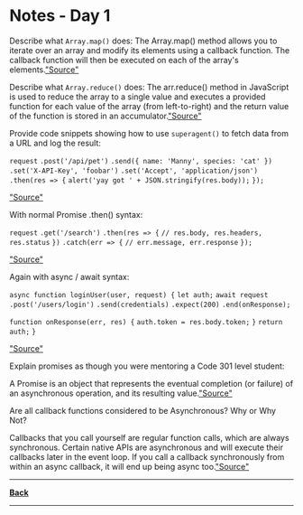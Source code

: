 # Notes - Day 1

Describe what `Array.map()` does: The Array.map() method allows you to iterate over an array and modify its elements using a callback function. The callback function will then be executed on each of the array's elements.<a href = "https://www.freecodecamp.org/news/javascript-map-how-to-use-the-js-map-function-array-method/">"Source"</a>

Describe what `Array.reduce()` does: The arr.reduce() method in JavaScript is used to reduce the array to a single value and executes a provided function for each value of the array (from left-to-right) and the return value of the function is stored in an accumulator.<a href = "https://www.geeksforgeeks.org/javascript-array-reduce-method/">"Source"</a>

Provide code snippets showing how to use `superagent()` to fetch data from a URL and log the result:

`request`
  `.post('/api/pet')`
  `.send({ name: 'Manny', species: 'cat' })`
  `.set('X-API-Key', 'foobar')`
  `.set('Accept', 'application/json')`
  `.then(res => {`
     `alert('yay got ' + JSON.stringify(res.body));`
   `});`

<a href = "https://visionmedia.github.io/superagent/">"Source"</a>

With normal Promise .then() syntax:

`request`
  `.get('/search')`
  `.then(res => {`
     `// res.body, res.headers, res.status`
  `})`
  `.catch(err => {`
     `// err.message, err.response`
  `});`

<a href = "https://visionmedia.github.io/superagent/">"Source"</a>  

Again with async / await syntax:

`async function loginUser(user, request) {`
  `let auth;`
  `await request`
    `.post('/users/login')`
    `.send(credentials)`
    `.expect(200)`
    `.end(onResponse);`

 `function onResponse(err, res) {`
    `auth.token = res.body.token;`
  `}`
  `return auth;`
`}`

<a href = "https://stackoverflow.com/questions/51438903/superagent-supertest-with-async-await">"Source"</a>

Explain promises as though you were mentoring a Code 301 level student:

A Promise is an object that represents the eventual completion (or failure) of an asynchronous operation, and its resulting value.<a href = "https://www.freecodecamp.org/news/javascript-promises-explained/">"Source"</a>

Are all callback functions considered to be Asynchronous? Why or Why Not?

Callbacks that you call yourself are regular function calls, which are always synchronous. Certain native APIs are asynchronous and will execute their callbacks later in the event loop. If you call a callback synchronously from within an async callback, it will end up being async too.<a href = "https://stackoverflow.com/questions/19083357/are-all-javascript-callbacks-asynchronous-if-not-how-do-i-know-which-are">"Source"</a>

---
<a href = "https://github.com/scottie-l/reading-notes/tree/main/reading-notes-401">**Back**</a>

---
